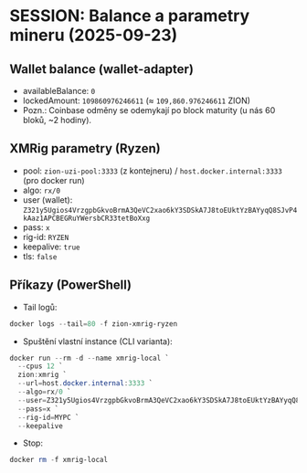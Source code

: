 # SESSION: Balance a parametry mineru (2025-09-23)

## Wallet balance (wallet-adapter)
- availableBalance: `0`
- lockedAmount: `109860976246611` (≈ `109,860.976246611` ZION)
- Pozn.: Coinbase odměny se odemykají po block maturity (u nás 60 bloků, ~2 hodiny).

## XMRig parametry (Ryzen)
- pool: `zion-uzi-pool:3333` (z kontejneru) / `host.docker.internal:3333` (pro docker run)
- algo: `rx/0`
- user (wallet): `Z321y5Ugios4VrzgpbGkvoBrmA3QeVC2xao6kY3SDSkA7J8toEUktYzBAYyqQ8SJvP4kAaz1APCBEGRuYWersbCR33tetBoXxg`
- pass: `x`
- rig-id: `RYZEN`
- keepalive: `true`
- tls: `false`

## Příkazy (PowerShell)
- Tail logů:
```powershell
docker logs --tail=80 -f zion-xmrig-ryzen
```
- Spuštění vlastní instance (CLI varianta):
```powershell
docker run --rm -d --name xmrig-local `
  --cpus 12 `
  zion:xmrig `
  --url=host.docker.internal:3333 `
  --algo=rx/0 `
  --user=Z321y5Ugios4VrzgpbGkvoBrmA3QeVC2xao6kY3SDSkA7J8toEUktYzBAYyqQ8SJvP4kAaz1APCBEGRuYWersbCR33tetBoXxg `
  --pass=x `
  --rig-id=MYPC `
  --keepalive
```
- Stop:
```powershell
docker rm -f xmrig-local
```
